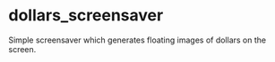 # dollars_screensaver
Simple screensaver which generates floating images of dollars on the screen. 
